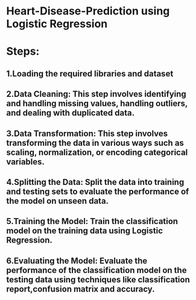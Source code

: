 # Heart-Disease-Prediction using Logistic Regression
# Steps:
  ## 1.Loading the required libraries and dataset
  ## 2.Data Cleaning: This step involves identifying and handling missing values, handling outliers, and dealing with duplicated data. 
  ## 3.Data Transformation: This step involves transforming the data in various ways such as scaling, normalization, or encoding categorical variables. 
  ## 4.Splitting the Data: Split the data into training and testing sets to evaluate the performance of the model on unseen data.
  ## 5.Training the Model: Train the classification model on the training data using Logistic Regression.
  ## 6.Evaluating the Model: Evaluate the performance of the classification model on the testing data using techniques like classification report,confusion matrix and accuracy.
